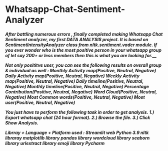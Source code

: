 # Whatsapp-Chat-Sentiment-Analyzer
<h5>After battling numerous errors , finally completed making Whatsapp Chat Sentiment analyzer, my first DATA ANALYSIS project. It is based on SentimentIntensityAnalyzer class from nltk.sentiment.vader module. 
If you ever wonder who is the most positive person in your whatsapp group of let say 200+ or less members then this is what you are looking for.__

Not only posititve user, you can see the following results on overall group & individual as well :
Monthly Activity map(Positive, Neutral, Negative)
Daily Activity map(Positive, Neutral, Negative)
Weekly Activity map(Positive, Neutral, Negative)
Daily timeline(Positive, Neutral, Negative)
Monthly timeline(Positive, Neutral, Negative)
Percentage Contribution(Positive, Neutral, Negative)
Word Cloud(Positive, Neutral, Negative)
Most Common words(Positive, Neutral, Negative)
Most user(Positive, Neutral, Negative)

You just have to perform the following task in order to get analysis.
1.) Export whatsapp chat (24 hour format).
2.) Browse the file.
3.) Click Show Analysis.

Librray + Language + Platform used :
Streamlit web
Python 3.9
nltk libraray
matplotlib library
pandas library
wordcloud library
seaborn library
urlextract library
emoji library
Pycharm
</h5>
